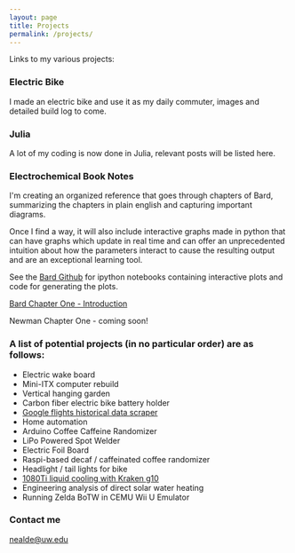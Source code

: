 ```yaml
---
layout: page
title: Projects
permalink: /projects/
---
```


Links to my various projects:

### Electric Bike

I made an electric bike and use it as my daily commuter, images and detailed build log to come.


### Julia

A lot of my coding is now done in Julia, relevant posts will be listed here.

### Electrochemical Book Notes

I'm creating an organized reference that goes through chapters of Bard, summarizing the chapters in plain english and capturing important diagrams.

Once I find a way, it will also include interactive graphs made in python that can have graphs which update in real time and can offer an unprecedented intuition about how the parameters interact to cause the resulting output and are an exceptional learning tool.

See the [Bard Github](https://github.com/nealde/Notes-on-Bard) for ipython notebooks containing interactive plots and code for generating the plots.

[Bard Chapter One - Introduction](https://nealde.github.io/BardChapter1-Introduction/)

Newman Chapter One - coming soon!

### A list of potential projects (in no particular order) are as follows:
* Electric wake board
* Mini-ITX computer rebuild
* Vertical hanging garden
* Carbon fiber electric bike battery holder
* [Google flights historical data scraper]()
* Home automation
* Arduino Coffee Caffeine Randomizer
* LiPo Powered Spot Welder
* Electric Foil Board
* Raspi-based decaf / caffeinated coffee randomizer
* Headlight / tail lights for bike
* [1080Ti liquid cooling with Kraken g10](https://nealde.github.io/1080Ti-Liquid-Cooling-with-Kraken-G10/)
* Engineering analysis of direct solar water heating
* Running Zelda BoTW in CEMU Wii U Emulator

### Contact me

[nealde@uw.edu](mailto:nealde@uw.edu)